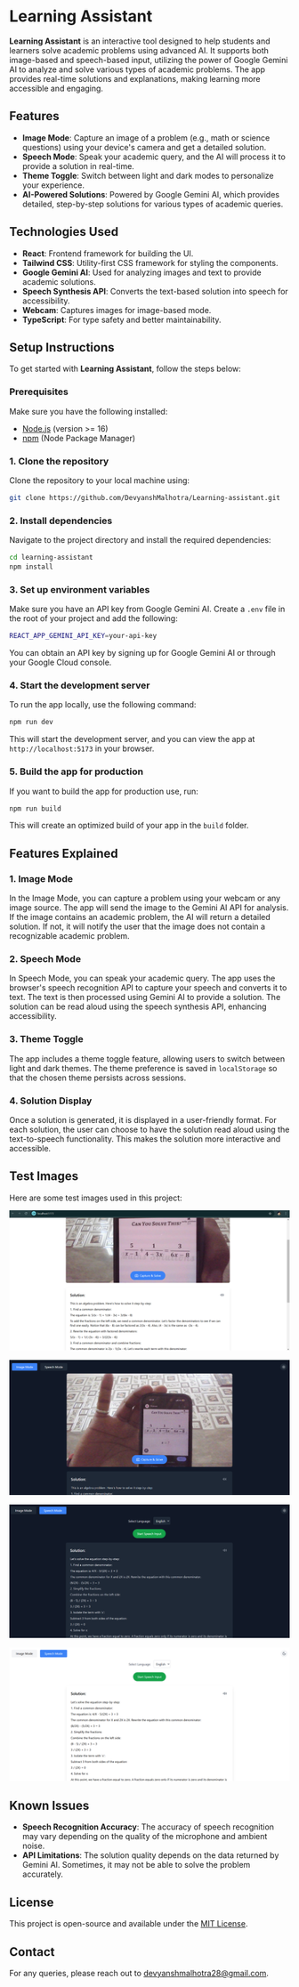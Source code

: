 # Learning Assistant

**Learning Assistant** is an interactive tool designed to help students and learners solve academic problems using advanced AI. It supports both image-based and speech-based input, utilizing the power of Google Gemini AI to analyze and solve various types of academic problems. The app provides real-time solutions and explanations, making learning more accessible and engaging.

## Features
- **Image Mode**: Capture an image of a problem (e.g., math or science questions) using your device's camera and get a detailed solution.
- **Speech Mode**: Speak your academic query, and the AI will process it to provide a solution in real-time.
- **Theme Toggle**: Switch between light and dark modes to personalize your experience.
- **AI-Powered Solutions**: Powered by Google Gemini AI, which provides detailed, step-by-step solutions for various types of academic queries.

## Technologies Used
- **React**: Frontend framework for building the UI.
- **Tailwind CSS**: Utility-first CSS framework for styling the components.
- **Google Gemini AI**: Used for analyzing images and text to provide academic solutions.
- **Speech Synthesis API**: Converts the text-based solution into speech for accessibility.
- **Webcam**: Captures images for image-based mode.
- **TypeScript**: For type safety and better maintainability.

## Setup Instructions

To get started with **Learning Assistant**, follow the steps below:

### Prerequisites
Make sure you have the following installed:
- [Node.js](https://nodejs.org/) (version >= 16)
- [npm](https://www.npmjs.com/) (Node Package Manager)

### 1. Clone the repository
Clone the repository to your local machine using:

```bash
git clone https://github.com/DevyanshMalhotra/Learning-assistant.git
```

### 2. Install dependencies
Navigate to the project directory and install the required dependencies:

```bash
cd learning-assistant
npm install
```

### 3. Set up environment variables
Make sure you have an API key from Google Gemini AI. Create a `.env` file in the root of your project and add the following:

```bash
REACT_APP_GEMINI_API_KEY=your-api-key
```

You can obtain an API key by signing up for Google Gemini AI or through your Google Cloud console.

### 4. Start the development server
To run the app locally, use the following command:

```bash
npm run dev
```

This will start the development server, and you can view the app at `http://localhost:5173` in your browser.

### 5. Build the app for production
If you want to build the app for production use, run:

```bash
npm run build
```

This will create an optimized build of your app in the `build` folder.

## Features Explained

### 1. **Image Mode**
In the Image Mode, you can capture a problem using your webcam or any image source. The app will send the image to the Gemini AI API for analysis. If the image contains an academic problem, the AI will return a detailed solution. If not, it will notify the user that the image does not contain a recognizable academic problem.

### 2. **Speech Mode**
In Speech Mode, you can speak your academic query. The app uses the browser's speech recognition API to capture your speech and converts it to text. The text is then processed using Gemini AI to provide a solution. The solution can be read aloud using the speech synthesis API, enhancing accessibility.

### 3. **Theme Toggle**
The app includes a theme toggle feature, allowing users to switch between light and dark themes. The theme preference is saved in `localStorage` so that the chosen theme persists across sessions.

### 4. **Solution Display**
Once a solution is generated, it is displayed in a user-friendly format. For each solution, the user can choose to have the solution read aloud using the text-to-speech functionality. This makes the solution more interactive and accessible.

## Test Images

Here are some test images used in this project:

![Test Image 1](testImg/img1.png)

![Test Image 2](testImg/img2.png)

![Test Image 2](testImg/img3.png)

![Test Image 2](testImg/img4.png)

## Known Issues
- **Speech Recognition Accuracy**: The accuracy of speech recognition may vary depending on the quality of the microphone and ambient noise.
- **API Limitations**: The solution quality depends on the data returned by Gemini AI. Sometimes, it may not be able to solve the problem accurately.

## License
This project is open-source and available under the [MIT License](LICENSE).

## Contact
For any queries, please reach out to [devyanshmalhotra28@gmail.com](mailto:devyanshmalhotra28@gmail.com).

